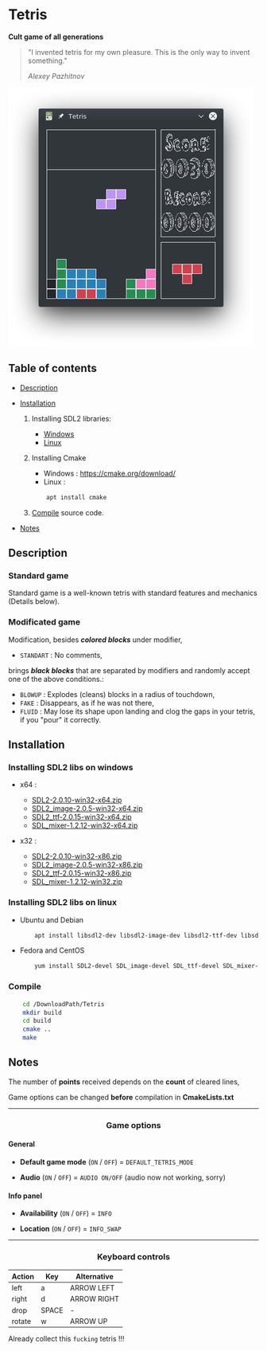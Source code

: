 # Tetris

**Сult game of all generations**

> "I invented tetris for my own pleasure. This is the only way to invent something."
>
> *Alexey Pazhitnov*

![screenshot](./screenshot.png)

## Table of contents

- [Description](#Description)

- [Installation](#Installation)

    1. Installing SDL2 libraries:

        - [Windows](#SDL2W)
        - [Linux](#SDL2L)

    2. Installing Cmake 

        * Windows : <https://cmake.org/download/>
        * Linux :
        ```bash
            apt install cmake
        ```

    3. [Compile](#Compile) source code.
        
    
- [Notes](#Notes)

## <a name="Description"></a> Description

### Standard game

Standard game is a well-known tetris with standard features and mechanics (Details below).

### Modificated game

Modification, besides ***colored blocks*** under modifier,

- `STANDART` : No comments,

brings ***black blocks*** that are separated by modifiers and randomly accept one of the above conditions.:

- `BLOWUP` : Explodes (cleans) blocks in a radius of touchdown,
- `FAKE` : Disappears, as if he was not there,
- `FLUID` : May lose its shape upon landing and clog the gaps in your tetris, if you "pour" it correctly.

## <a name="Installation"></a> Installation

### <a name="SDL2W"></a> Installing SDL2 libs on windows

* x64 : 
    * [SDL2-2.0.10-win32-x64.zip](https://www.libsdl.org/release/SDL2-2.0.10-win32-x64.zip)
    * [SDL2_image-2.0.5-win32-x64.zip](https://www.libsdl.org/projects/SDL_image/release/SDL2_image-2.0.5-win32-x64.zip)
    * [SDL2_ttf-2.0.15-win32-x64.zip](https://www.libsdl.org/projects/SDL_ttf/release/SDL2_ttf-2.0.15-win32-x64.zip)
    * [SDL_mixer-1.2.12-win32-x64.zip](https://www.libsdl.org/projects/SDL_mixer/release/SDL_mixer-1.2.12-win32-x64.zip)

* x32 : 
    * [SDL2-2.0.10-win32-x86.zip](https://www.libsdl.org/release/SDL2-2.0.10-win32-x86.zip)
    * [SDL2_image-2.0.5-win32-x86.zip](https://www.libsdl.org/projects/SDL_image/release/SDL2_image-2.0.5-win32-x86.zip)
    * [SDL2_ttf-2.0.15-win32-x86.zip](https://www.libsdl.org/projects/SDL_ttf/release/SDL2_ttf-2.0.15-win32-x86.zip)
    * [SDL_mixer-1.2.12-win32.zip](https://www.libsdl.org/projects/SDL_mixer/release/SDL_mixer-1.2.12-win32.zip)

### <a name="SDL2L"></a> Installing SDL2 libs on linux

* Ubuntu and Debian 
    ```bash
        apt install libsdl2-dev libsdl2-image-dev libsdl2-ttf-dev libsdl2-mixer-dev
    ```
* Fedora and CentOS
    ```bash
        yum install SDL2-devel SDL_image-devel SDL_ttf-devel SDL_mixer-devel
    ```
    
### <a name="Compile"></a> Compile

```bash
    cd /DownloadPath/Tetris
    mkdir build
    cd build
    cmake ..
    make
```

## <a name="Notes"></a> Notes

The number of **points** received depends on the **count** of cleared lines,

Game options can be changed **before** compilation in **CmakeLists.txt**

___

<center><h3>Game options</h3></center>

#### General

- **Default game mode** (`ON` / `OFF`) = `DEFAULT_TETRIS_MODE` 

- **Audio** (`ON` / `OFF`) = `AUDIO ON/OFF` (audio now not working, sorry)

#### Info panel

- **Availability** (`ON` / `OFF`) = `INFO`

- **Location** (`ON` / `OFF`) = `INFO_SWAP`
___

<center><h3>Keyboard controls</h3></center>

Action|Key  |Alternative
------|-----|-----------
left  |a    |ARROW LEFT
right |d    |ARROW RIGHT
drop  |SPACE|-
rotate|w    |ARROW UP

Already collect this `fucking` tetris !!!

